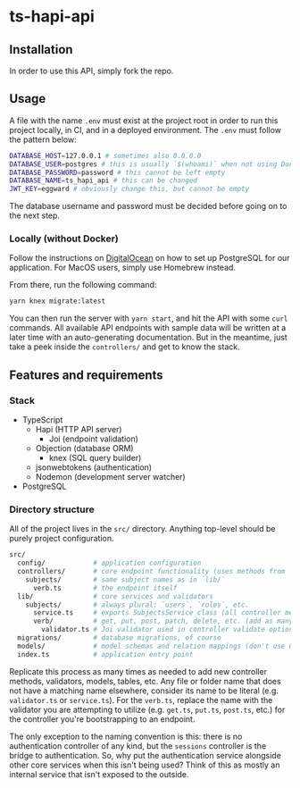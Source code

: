 # ts-hapi-api

## Installation

In order to use this API, simply fork the repo.

## Usage

A file with the name `.env` must exist at the project root
in order to run this project locally, in CI, and in a
deployed environment. The `.env` must follow the pattern
below:

```bash
DATABASE_HOST=127.0.0.1 # sometimes also 0.0.0.0
DATABASE_USER=postgres # this is usually `$(whoami)` when not using Docker
DATABASE_PASSWORD=password # this cannot be left empty
DATABASE_NAME=ts_hapi_api # this can be changed
JWT_KEY=eggward # obviously change this, but cannot be empty
```

The database username and password must be decided before
going on to the next step.

### Locally (without Docker)

Follow the instructions on [DigitalOcean](https://www.digitalocean.com/community/tutorials/how-to-install-and-use-postgresql-on-ubuntu-18-04)
on how to set up PostgreSQL for our application. For MacOS
users, simply use Homebrew instead.

From there, run the following command:

```bash
yarn knex migrate:latest
```

You can then run the server with `yarn start`, and hit the
API with some `curl` commands. All available API endpoints
with sample data will be written at a later time with an
auto-generating documentation. But in the meantime, just
take a peek inside the `controllers/` and get to know the
stack.

<!--
### Locally (with Docker)

Documentation not written yet
```bash
BRANCH_NAME=your_branch_name docker-compose up -d
```

### CI

Documentation not written yet

### Deployments

Documentation not written yet
-->

## Features and requirements

### Stack

* TypeScript
  * Hapi (HTTP API server)
    * Joi (endpoint validation)
  * Objection (database ORM)
    * knex (SQL query builder)
  * jsonwebtokens (authentication)
  * Nodemon (development server watcher)
* PostgreSQL

### Directory structure

All of the project lives in the `src/` directory. Anything
top-level should be purely project configuration.

```bash
src/
  config/            # application configuration
  controllers/       # core endpoint functionality (uses methods from `lib`)
    subjects/        # same subject names as in `lib/`
      verb.ts        # the endpoint itself
  lib/               # core services and validators
    subjects/        # always plural: `users`, `roles`, etc.
      service.ts     # exports SubjectsService class (all controller methods are static)
      verb/          # get, put, post, patch, delete, etc. (add as many verb directories as needed)
        validator.ts # Joi validator used in controller validate options (only one per verb)
  migrations/        # database migrations, of course
  models/            # model schemas and relation mappings (don't use Objection validation)
  index.ts           # application entry point
```

Replicate this process as many times as needed to add new
controller methods, validators, models, tables, etc. Any
file or folder name that does not have a matching name
elsewhere, consider its name to be literal (e.g.
`validator.ts` or `service.ts`). For the `verb.ts`, replace
the name with the validator you are attempting to utilize
(e.g. `get.ts`, `put.ts`, `post.ts`, etc.) for the
controller you're bootstrapping to an endpoint.

The only exception to the naming convention is this: there
is no authentication controller of any kind, but the
`sessions` controller is the bridge to authentication. So,
why put the authentication service alongside other core
services when this isn't being used? Think of this as
mostly an internal service that isn't exposed to the
outside.
